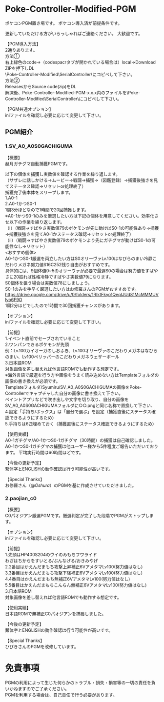 # Poke-Controller-Modified-PGM
ポケコンPGM置き場です。
ポケコン導入済が前提条件です。

更新していただける方がいらっしゃればご連絡ください。
大歓迎です。

【PGM導入方法】
<br>
2通りあります。
<br>
方法①
<br>
右上緑色のcode→（codespacrタブが開かれている場合は）local→Download ZIPを押下しDL
<br>
\Poke-Controller-Modified\SerialController\にコピペして下さい。
<br>
方法②
<br>
ReleasesからSource code(zip)をDL
<br>
解凍後、Poke-Controller-Modified-PGM-x.x.x内のファイルを\Poke-Controller-Modified\SerialController\にコピペして下さい。

【PGM共通オプション】
<br>
iniファイルを確認し必要に応じて変更して下さい。

## PGM紹介
### 1.SV_A0_A0S0GACHIGUMA
【概要】
<br>
赫月ガチグマ自動捕獲PGMです。

以下の個体を捕獲し実数値を確認する作業を繰り返します。
<br>
（サザレに話しかける→ムービー→戦闘→捕獲→（図鑑登録）→捕獲後強さを見てステータス確認→リセットor処理終了）
<br>
捕獲完了後本体をスリープします。
<br>
1.A0-1
<br>
2.A0-1かつS0-1
<br>
1周3分ほどなので1時間で20回捕獲します。
<br>
※A0-1かつS0-1のみを厳選したい方は下記の個体を用意してください。効率化させ以下の作業を繰り返します。
<br>
（ⅰ）（戦闘→すばやさ実数値79のポケモンが先に動けばS0-1の可能性あり→捕獲→捕獲後強さを見てA0-1かステータス確認→リセットor処理終了）
<br>
（ⅱ）（戦闘→すばやさ実数値79のポケモンより先にガチグマが動けばS0-1の可能性なし→リセット）
<br>
<おすすめ個体>
<br>
A0-1かつS0-1厳選を両立したい方はS0オリーヴァLv.100はなびらのまい冷静こだわりメガネ努力値S16C252残り自由がおすすめです。
<br>
具体的には、S個体値0~5のオリーヴァが必要で最遅S0の場合は努力値をすばやさに20振れば性格冷静ですばやさ実数値79になります。
<br>
S0個体を狙う場合は実数値78にしましょう。
<br>
S0-1のみを手早く厳選したい方はお修羅さんのPGMがおすすめです。
https://drive.google.com/drive/u/0/folders/1RIktFkyo1QeqIJUd81McMMMUVlyo6F9O
<br>
1周2分ほどでしたので1時間で30回捕獲チャンスがあります。

【オプション】
<br>
iniファイルを確認し必要に応じて変更して下さい。

【前提】
<br>
1.イベント直前でセーブされていること
<br>
2.ワンパンできるポケモンが先頭
<br>
例：Lv.100カイオーガのしおふき、Lv.100オリーヴァのこだわりメガネはなびらのまい、Lv100ペリッパーのこだわりメガネウェザーボール
<br>
3.日本語ROM
<br>
対象画像を差し替えれば他言語ROMでも動作する想定です。
<br>
※海外言語で厳選を行う方や画像をうまく読み込めない方はTemplateフォルダの画像の書き換えが必須です。
<br>
Templateフォルダ/Syumiru/SV_A0_A0S0GACHIGUMAの画像をPoke-Controllerでキャプチャした自分の画像に書き換えて下さい。
<br>
ペイントアプリなどで吹き出しや文字を切り取り、自分の画像をSV_A0_A0S0GACHIGUMAフォルダに○○.pngと同じ名称で置換して下さい．
<br>
4.設定「手持ち/ボックス」は「自分で選ぶ」を設定（捕獲直後にステータス確認できるようにするため）
<br>
5.手持ちは6匹埋めておく（捕獲直後にステータス確認できるようにするため）

【使用実績】
<br>
A0-1ガチグマ/A0-1かつS0-1ガチグマ（30時間）の捕獲は自己確認しました。
A0-1かつS0-1ガチグマの捕獲は他ユーザー様から5件程度ご報告いただいております。
平均実行時間は60時間ほどです。

【今後の更新予定】
<br>
繫体字とENGLISHの動作確認は行う可能性が高いです。

【Special Thanks】
<br>
お修羅さん（@_Oshura_）のPGMを基に作成させていただきました。

### 2.paojian_c0
【概要】
<br>
C0パオジアン厳選PGMです。厳選判定が完了した段階でPGMがストップします。

【オプション】
<br>
iniファイルを確認し必要に応じて変更して下さい。

【前提】
<br>
1.先頭はHP400S204のウイのみもちフワライド
<br>
わざはちからをすいとる/ぶんなげる/おきみやげ
<br>
2.2番目はかえんだまもち攻撃上昇補正6VアメタマLv100(努力値はなし)
<br>
3.3番目はかえんだまもち攻撃下降補正6VアメタマLv100(努力値はなし)
<br>
4.4番目はかえんだまもち無補正6VアメタマLv100(努力値はなし)
<br>
5.5番目はかえんだまもちこんらん無補正6VアメタマLv100(努力値はなし)
<br>
3.日本語ROM
<br>
対象画像を差し替えれば他言語ROMでも動作する想定です。

【使用実績】
<br>
日本語ROMで無補正C0パオジアンを捕獲しました。

【今後の更新予定】
<br>
繫体字とENGLISHの動作確認は行う可能性が高いです。

【Special Thanks】
<br>
ひびきさんのPGMを改修しています。

# 免責事項
PGMの利用によって生じた何らかのトラブル・損失・損害等の一切の責任を負いかねますのでご了承ください。
<br>
PGMを利用する場合は、自己責任で行う必要があります。
